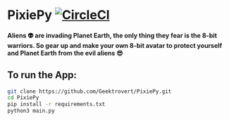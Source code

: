 # PixiePy [![CircleCI](https://circleci.com/gh/Geektrovert/PixiePy/tree/master.svg?style=svg)](https://circleci.com/gh/Geektrovert/PixiePy/tree/master)

#### Aliens :alien: are invading Planet Earth, the only thing they fear is the 8-bit warriors. So gear up and make your own 8-bit avatar to protect yourself and Planet Earth from the evil aliens :sunglasses:

## To run the App:

```bash
git clone https://github.com/Geektrovert/PixiePy.git
cd PixiePy
pip install -r requirements.txt
python3 main.py
```